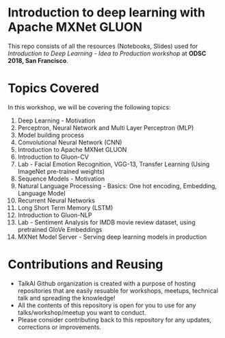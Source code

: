 # Introduction to deep learning with Apache MXNet GLUON
This repo consists of all the resources (Notebooks, Slides) used for *Introduction to Deep Learning - Idea to Production workshop* at **ODSC 2018, San Francisco**.

# Topics Covered
In this workshop, we will be covering the following topics:

1. Deep Learning - Motivation
2. Perceptron, Neural Network and Multi Layer Perceptron (MLP)
3. Model building process
4. Convolutional Neural Network (CNN)
5. Introduction to Apache MXNet GLUON
6. Introduction to Gluon-CV
7. Lab - Facial Emotion Recognition, VGG-13, Transfer Learning (Using ImageNet pre-trained weights)
8. Sequence Models - Motivation
9. Natural Language Processing - Basics: One hot encoding, Embedding, Language Model
10. Recurrent Neural Networks
11. Long Short Term Memory (LSTM)
12. Introduction to Gluon-NLP
13. Lab - Sentiment Analysis for IMDB movie review dataset, using pretrained GloVe Embeddings
14. MXNet Model Server - Serving deep learning models in production

# Contributions and Reusing

* TalkAI Github organization is created with a purpose of hosting repositories that are easily resuable for workshops, meetups, technical talk and spreading the knowledge!
* All the contents of this repository is open for you to use for any talks/workshop/meetup you want to conduct. 
* Please consider contributing back to this repository for any updates, corrections or improvements.


